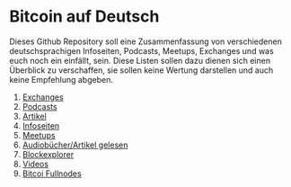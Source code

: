 # Bitcoin auf Deutsch
Dieses Github Repository soll eine Zusammenfassung von verschiedenen deutschsprachigen Infoseiten, Podcasts, Meetups, Exchanges und was euch noch ein einfällt, sein.
Diese Listen sollen dazu dienen sich einen Überblick zu verschaffen, sie sollen keine Wertung darstellen und auch keine Empfehlung abgeben.

1. [Exchanges](https://github.com/bitcointurm/BitcoinGerman/blob/master/Exchanges.md)
2. [Podcasts](https://github.com/bitcointurm/BitcoinGerman/blob/master/Podcast.md)
3. [Artikel](https://github.com/bitcointurm/BitcoinGerman/blob/master/Artikel.md)
4. [Infoseiten](https://github.com/bitcointurm/BitcoinGerman/blob/master/Infoseiten.md)
5. [Meetups](https://github.com/bitcointurm/BitcoinGerman/blob/master/Meetups.md)
6. [Audiobücher/Artikel gelesen](https://github.com/bitcointurm/BitcoinGerman/blob/master/Audio.md)
7. [Blockexplorer](https://github.com/bitcointurm/BitcoinGerman/blob/master/Blockexplorer.md)
8. [Videos](https://github.com/bitcointurm/BitcoinGerman/blob/master/Videos.md)
9. [Bitcoi Fullnodes](https://github.com/bavarianledger/bitcoin-nodes)
